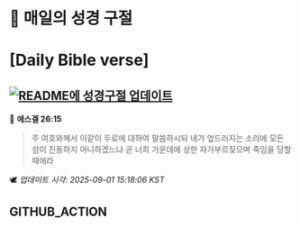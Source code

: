 # 🙏 매일의 성경 구절
# [Daily Bible verse]
## [![README에 성경구절 업데이트](https://github.com/DONGSUKA/first_test/actions/workflows/update-readme-bible.yml/badge.svg)](https://github.com/DONGSUKA/first_test/actions/workflows/update-readme-bible.yml)
<!-- START_BIBLE_VERSE -->
📖 **에스겔 26:15**
> 주 여호와께서 이같이 두로에 대하여 말씀하시되 네가 엎드러지는 소리에 모든 섬이 진동하지 아니하겠느냐 곧 너희 가운데에 상한 자가부르짖으며 죽임을 당할 때에라

🕊️ _업데이트 시각: 2025-09-01 15:18:06 KST_
  <!-- END_BIBLE_VERSE -->
## GITHUB_ACTION
